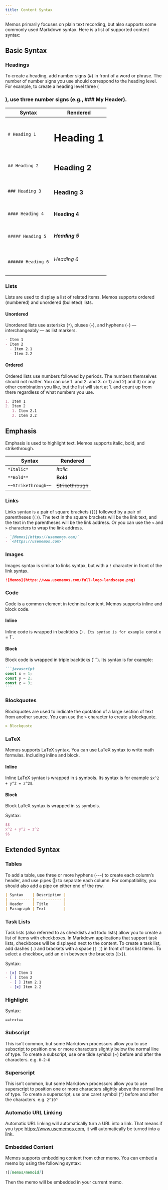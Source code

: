 ```yaml
---
title: Content Syntax
---
```


Memos primarily focuses on plain text recording, but also supports some commonly used Markdown syntax. Here is a list of supported content syntax:

## Basic Syntax

### Headings

To create a heading, add number signs (#) in front of a word or phrase. The number of number signs you use should correspond to the heading level. For example, to create a heading level three (<h3>), use three number signs (e.g., ### My Header).

| Syntax             | Rendered           |
| ------------------ | ------------------ |
| `# Heading 1`      | <h1>Heading 1</h1> |
| `## Heading 2`     | <h2>Heading 2</h2> |
| `### Heading 3`    | <h3>Heading 3</h3> |
| `#### Heading 4`   | <h4>Heading 4</h4> |
| `##### Heading 5`  | <h5>Heading 5</h5> |
| `###### Heading 6` | <h6>Heading 6</h6> |

### Lists

Lists are used to display a list of related items. Memos supports ordered (numbered) and unordered (bulleted) lists.

#### Unordered

Unordered lists use asterisks (`*`), pluses (`+`), and hyphens (`-`) — interchangeably — as list markers.

```markdown
- Item 1
- Item 2
  - Item 2.1
  - Item 2.2
```

#### Ordered

Ordered lists use numbers followed by periods. The numbers themselves should not matter. You can use 1. and 2. and 3. or 1) and 2) and 3) or any other combination you like, but the list will start at 1. and count up from there regardless of what numbers you use.

```markdown
1. Item 1
2. Item 2
   1. Item 2.1
   2. Item 2.2
```

## Emphasis

Emphasis is used to highlight text. Memos supports italic, bold, and strikethrough.

| Syntax              | Rendered          |
| ------------------- | ----------------- |
| `*Italic*`          | _Italic_          |
| `**Bold**`          | **Bold**          |
| `~~Strikethrough~~` | ~~Strikethrough~~ |

### Links

Links syntax is a pair of square brackets (`[]`) followed by a pair of parentheses (`()`). The text in the square brackets will be the link text, and the text in the parentheses will be the link address. Or you can use the `<` and `>` characters to wrap the link address.

```markdown
- `[Memos](https://usememos.com)`
- `<https://usememos.com>`
```

### Images

Images syntax is similar to links syntax, but with a `!` character in front of the link syntax.

```markdown
![Memos](https://www.usememos.com/full-logo-landscape.png)
```

### Code

Code is a common element in technical content. Memos supports inline and block code.

#### Inline

Inline code is wrapped in backticks (`). Its syntax is for example `const x = 1`.

#### Block

Block code is wrapped in triple backticks (```). Its syntax is for example:

````markdown
```javascript
const x = 1;
const y = 2;
const z = 3;
```
````

### Blockquotes

Blockquotes are used to indicate the quotation of a large section of text from another source. You can use the `>` character to create a blockquote.

```markdown
> Blockquote
```

### LaTeX

Memos supports LaTeX syntax. You can use LaTeX syntax to write math formulas. Including inline and block.

#### Inline

Inline LaTeX syntax is wrapped in `$` symbols. Its syntax is for example `$x^2 + y^2 = z^2$`.

#### Block

Block LaTeX syntax is wrapped in `$$` symbols.

Syntax:

```latex
$$
x^2 + y^2 = z^2
$$
```

## Extended Syntax

### Tables

To add a table, use three or more hyphens (---) to create each column’s header, and use pipes (|) to separate each column. For compatibility, you should also add a pipe on either end of the row.

```markdown
| Syntax    | Description |
| --------- | ----------- |
| Header    | Title       |
| Paragraph | Text        |
```

### Task Lists

Task lists (also referred to as checklists and todo lists) allow you to create a list of items with checkboxes. In Markdown applications that support task lists, checkboxes will be displayed next to the content. To create a task list, add dashes (`-`) and brackets with a space (`[ ]`) in front of task list items. To select a checkbox, add an x in between the brackets (`[x]`).

Syntax:

```markdown
- [x] Item 1
- [ ] Item 2
  - [ ] Item 2.1
  - [x] Item 2.2
```

### Highlight

Syntax:

`==text==`

### Subscript

This isn’t common, but some Markdown processors allow you to use subscript to position one or more characters slightly below the normal line of type. To create a subscript, use one tilde symbol (~) before and after the characters. e.g. `H~2~O`

### Superscript

This isn’t common, but some Markdown processors allow you to use superscript to position one or more characters slightly above the normal line of type. To create a superscript, use one caret symbol (^) before and after the characters. e.g. `2^10^`

### Automatic URL Linking

Automatic URL linking will automatically turn a URL into a link. That means if you type https://www.usememos.com, it will automatically be turned into a link.

### Embedded Content

Memos supports embedding content from other memo. You can embed a memo by using the following syntax:

```markdown
![[memos/memoid]]
```

Then the memo will be embedded in your current memo.
